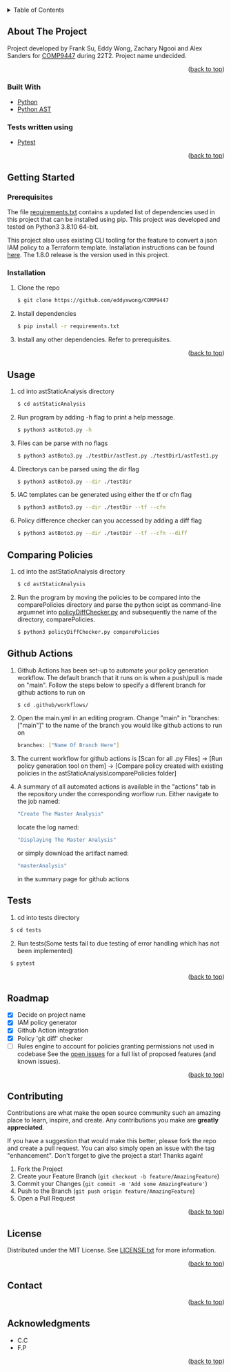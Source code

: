 <div id="top"></div>
<!--
*** Thanks for checking out the Best-README-Template. If you have a suggestion
*** that would make this better, please fork the repo and create a pull request
*** or simply open an issue with the tag "enhancement".
*** Don't forget to give the project a star!
*** Thanks again! Now go create something AMAZING! :D
-->



<!-- PROJECT SHIELDS -->
<!--
*** I'm using markdown "reference style" links for readability.
*** Reference links are enclosed in brackets [ ] instead of parentheses ( ).
*** See the bottom of this document for the declaration of the reference variables
*** for contributors-url, forks-url, etc. This is an optional, concise syntax you may use.
*** https://www.markdownguide.org/basic-syntax/#reference-style-links
-->



<!-- PROJECT LOGO -->
<br />




<!-- TABLE OF CONTENTS -->
<details>
  <summary>Table of Contents</summary>
  <ol>
    <li>
      <a href="#about-the-project">About The Project</a>
      <ul>
        <li><a href="#built-with">Built With</a></li>
      </ul>
    </li>
    <li>
      <a href="#getting-started">Getting Started</a>
      <ul>
        <li><a href="#prerequisites">Prerequisites</a></li>
        <li><a href="#installation">Installation</a></li>
      </ul>
    </li>
    <li><a href="#usage">Usage</a></li>
    <li><a href="#roadmap">Roadmap</a></li>
    <li><a href="#contributing">Contributing</a></li>
    <li><a href="#license">License</a></li>
    <li><a href="#contact">Contact</a></li>
    <li><a href="#acknowledgments">Acknowledgments</a></li>
  </ol>
</details>



<!-- ABOUT THE PROJECT -->
## About The Project


Project developed by Frank Su, Eddy Wong, Zachary Ngooi and Alex Sanders for [COMP9447](https://www.handbook.unsw.edu.au/postgraduate/courses/2022/COMP9447?year=2022) during 22T2. Project name undecided. 

<p align="right">(<a href="#top">back to top</a>)</p>



### Built With

* [Python](https://www.python.org/doc/)
* [Python AST](https://docs.python.org/3/library/ast.html)

### Tests written using 
* [Pytest](https://docs.pytest.org/en/7.1.x/)

<p align="right">(<a href="#top">back to top</a>)</p>



<!-- GETTING STARTED -->
## Getting Started


### Prerequisites

The file [requirements.txt](requirements.txt) contains a updated list of dependencies used in this project that can be installed using pip. This project was developed and tested on Python3 3.8.10 64-bit.

This project also uses existing CLI tooling for the feature to convert a json IAM policy to a Terraform template. Installation instructions 
can be found [here](https://github.com/flosell/iam-policy-json-to-terraform#installation). The 1.8.0 release is the version used in this 
project.

### Installation

1. Clone the repo
   ```sh
   $ git clone https://github.com/eddyxwong/COMP9447
   ```
2. Install dependencies
   ```sh
   $ pip install -r requirements.txt
   ```
3. Install any other dependencies. Refer to prerequisites.
<p align="right">(<a href="#top">back to top</a>)</p>



<!-- USAGE EXAMPLES -->
## Usage
1. cd into astStaticAnalysis directory
   ```sh
   $ cd astStaticAnalysis
   ```
2. Run program by adding -h flag to print a help message.
    ```sh
   $ python3 astBoto3.py -h
   ```
3. Files can be parse with no flags
    ```sh
   $ python3 astBoto3.py ./testDir/astTest.py ./testDir1/astTest1.py
4. Directorys can be parsed using the dir flag
    ```sh
   $ python3 astBoto3.py --dir ./testDir
   ```
5. IAC templates can be generated using either the tf or cfn flag
    ```sh
   $ python3 astBoto3.py --dir ./testDir --tf --cfn
   ```
6. Policy difference checker can you accessed by adding a diff flag
    ```sh
   $ python3 astBoto3.py --dir ./testDir --tf --cfn --diff
   ```

## Comparing Policies
1. cd into the astStaticAnalysis directory
   ```sh
   $ cd astStaticAnalysis
   ```
2. Run the program by moving the policies to be compared into the comparePolicies directory and parse the python scipt as command-line argumnet into [policyDiffChecker.py](./astStaticAnalysis/policyDiffChecker.py) and subsequently the name of the directory, comparePolicies.
   ```sh
   $ python3 policyDiffChecker.py comparePolicies
   ```

## Github Actions
1. Github Actions has been set-up to automate your policy generation workflow. The default branch that it runs on is when a push/pull is made on "main".
Follow the steps below to specify a different branch for github actions to run on
   ```sh
   $ cd .github/workflows/
   ```
2. Open the main.yml in an editing program. Change "main" in "branches: ["main"]" to the name of the branch you would like github actions to run on
   ```sh
   branches: ["Name Of Branch Here"]
   ```
3. The current workflow for github actions is 
[Scan for all .py Files] -> [Run policy generation tool on them] -> [Compare policy created with existing policies in the astStaticAnalysis\comparePolicies folder]

4. A summary of all automated actions is available in the "actions" tab in the repository under the corresponding worflow run. 
Either navigate to the job named:
   ```sh
   "Create The Master Analysis"
   ```
   locate the log named:
   ```sh
   "Displaying The Master Analysis" 
   ```
   or simply download the artifact named:
   ```sh
   "masterAnalysis"
   ```
   in the summary page for github actions 

## Tests
1. cd into tests directory
  ```sh
   $ cd tests
   ```
2. Run tests(Some tests fail to due testing of error handling which has not been implemented)
  ```sh
   $ pytest
   ```

<p align="right">(<a href="#top">back to top</a>)</p>



<!-- ROADMAP -->
## Roadmap
- [X] Decide on project name
- [X] IAM policy generator
- [X] Github Action integration
- [X] Policy 'git diff' checker
- [ ] Rules engine to account for policies granting permissions not used in codebase
See the [open issues](https://github.com/github_username/repo_name/issues) for a full list of proposed features (and known issues).

<p align="right">(<a href="#top">back to top</a>)</p>



<!-- CONTRIBUTING -->
## Contributing

Contributions are what make the open source community such an amazing place to learn, inspire, and create. Any contributions you make are **greatly appreciated**.

If you have a suggestion that would make this better, please fork the repo and create a pull request. You can also simply open an issue with the tag "enhancement".
Don't forget to give the project a star! Thanks again!

1. Fork the Project
2. Create your Feature Branch (`git checkout -b feature/AmazingFeature`)
3. Commit your Changes (`git commit -m 'Add some AmazingFeature'`)
4. Push to the Branch (`git push origin feature/AmazingFeature`)
5. Open a Pull Request

<p align="right">(<a href="#top">back to top</a>)</p>



<!-- LICENSE -->
## License

Distributed under the MIT License. See [LICENSE.txt](./LICENSE) for more information.

<p align="right">(<a href="#top">back to top</a>)</p>



<!-- CONTACT -->
## Contact

<p align="right">(<a href="#top">back to top</a>)</p>

<!-- ACKNOWLEDGMENTS -->
## Acknowledgments

* C.C
* F.P

<p align="right">(<a href="#top">back to top</a>)</p>



<!-- MARKDOWN LINKS & IMAGES -->
<!-- https://www.markdownguide.org/basic-syntax/#reference-style-links -->
[contributors-shield]: https://img.shields.io/github/contributors/github_username/repo_name.svg?style=for-the-badge
[contributors-url]: https://github.com/github_username/repo_name/graphs/contributors
[forks-shield]: https://img.shields.io/github/forks/github_username/repo_name.svg?style=for-the-badge
[forks-url]: https://github.com/github_username/repo_name/network/members
[stars-shield]: https://img.shields.io/github/stars/github_username/repo_name.svg?style=for-the-badge
[stars-url]: https://github.com/github_username/repo_name/stargazers
[issues-shield]: https://img.shields.io/github/issues/github_username/repo_name.svg?style=for-the-badge
[issues-url]: https://github.com/github_username/repo_name/issues
[license-shield]: https://img.shields.io/github/license/github_username/repo_name.svg?style=for-the-badge
[license-url]: https://github.com/github_username/repo_name/blob/master/LICENSE.txt
[linkedin-shield]: https://img.shields.io/badge/-LinkedIn-black.svg?style=for-the-badge&logo=linkedin&colorB=555
[linkedin-url]: https://linkedin.com/in/linkedin_username
[product-screenshot]: images/screenshot.png
